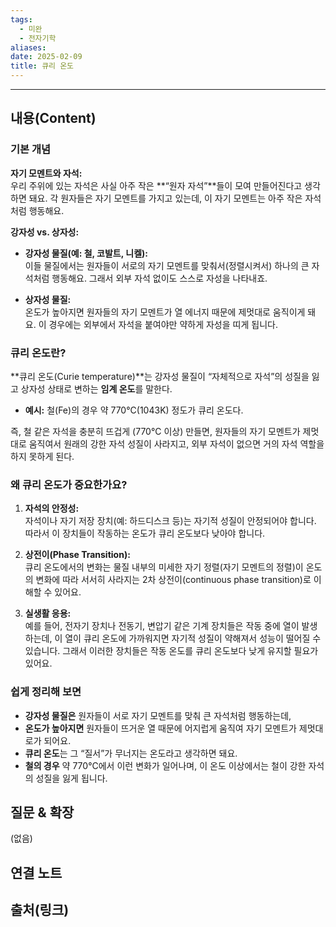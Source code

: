 ```yaml
---
tags:
  - 미완
  - 전자기학
aliases: 
date: 2025-02-09
title: 큐리 온도
---
```


---

## 내용(Content)

### 기본 개념

**자기 모멘트와 자석:**  
우리 주위에 있는 자석은 사실 아주 작은 **“원자 자석”**들이 모여 만들어진다고 생각하면 돼요. 각 원자들은 자기 모멘트를 가지고 있는데, 이 자기 모멘트는 아주 작은 자석처럼 행동해요.

**강자성 vs. 상자성:**

- **강자성 물질(예: 철, 코발트, 니켈):**  
    이들 물질에서는 원자들이 서로의 자기 모멘트를 맞춰서(정렬시켜서) 하나의 큰 자석처럼 행동해요. 그래서 외부 자석 없이도 스스로 자성을 나타내죠.
    
- **상자성 물질:**  
    온도가 높아지면 원자들의 자기 모멘트가 열 에너지 때문에 제멋대로 움직이게 돼요. 이 경우에는 외부에서 자석을 붙여야만 약하게 자성을 띠게 됩니다.


### 큐리 온도란?

**큐리 온도(Curie temperature)**는 강자성 물질이 “자체적으로 자석”의 성질을 잃고 상자성 상태로 변하는 **임계 온도**를 말한다.

- **예시:** 철(Fe)의 경우 약 770°C(1043K) 정도가 큐리 온도다.

즉, 철 같은 자석을 충분히 뜨겁게 (770°C 이상) 만들면, 원자들의 자기 모멘트가 제멋대로 움직여서 원래의 강한 자석 성질이 사라지고, 외부 자석이 없으면 거의 자석 역할을 하지 못하게 된다.


### 왜 큐리 온도가 중요한가요?

1. **자석의 안정성:**  
    자석이나 자기 저장 장치(예: 하드디스크 등)는 자기적 성질이 안정되어야 합니다. 따라서 이 장치들이 작동하는 온도가 큐리 온도보다 낮아야 합니다.
    
2. **상전이(Phase Transition):**  
    큐리 온도에서의 변화는 물질 내부의 미세한 자기 정렬(자기 모멘트의 정렬)이 온도의 변화에 따라 서서히 사라지는 2차 상전이(continuous phase transition)로 이해할 수 있어요.
    
3. **실생활 응용:**  
    예를 들어, 전자기 장치나 전동기, 변압기 같은 기계 장치들은 작동 중에 열이 발생하는데, 이 열이 큐리 온도에 가까워지면 자기적 성질이 약해져서 성능이 떨어질 수 있습니다. 그래서 이러한 장치들은 작동 온도를 큐리 온도보다 낮게 유지할 필요가 있어요.
    

### 쉽게 정리해 보면

- **강자성 물질은** 원자들이 서로 자기 모멘트를 맞춰 큰 자석처럼 행동하는데,
- **온도가 높아지면** 원자들이 뜨거운 열 때문에 어지럽게 움직여 자기 모멘트가 제멋대로가 되어요.
- **큐리 온도**는 그 “질서”가 무너지는 온도라고 생각하면 돼요.
- **철의 경우** 약 770°C에서 이런 변화가 일어나며, 이 온도 이상에서는 철이 강한 자석의 성질을 잃게 됩니다.

## 질문 & 확장

(없음)

## 연결 노트

## 출처(링크)





